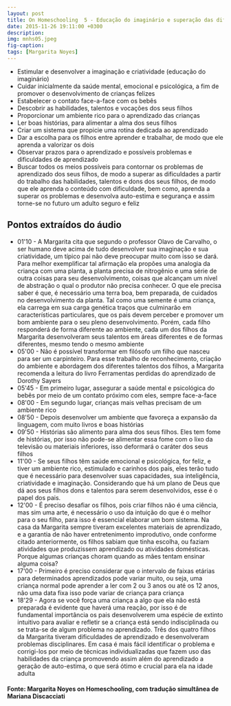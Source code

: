 ```yaml
---
layout: post
title: On Homeschooling  5 - Educação do imaginário e superação das dificuldades de aprendizado pelos talentos
date: 2015-11-26 19:11:00 +0300
description: 
img: mnhs05.jpeg
fig-caption: 
tags: [Margarita Noyes]
---
```


* Estimular e desenvolver a imaginação e criatividade (educação do imaginário)
* Cuidar inicialmente da saúde mental, emocional e psicológica, a fim de promover o desenvolvimento de crianças felizes
* Estabelecer o contato face-a-face com os bebês
* Descobrir as habilidades, talentos e vocações dos seus filhos
* Proporcionar um ambiente rico para o aprendizado das crianças
* Ler boas histórias, para alimentar a alma dos seus filhos
* Criar um sistema que propicie uma rotina dedicada ao aprendizado
* Dar a escolha para os filhos entre aprender e trabalhar, de modo que ele aprenda a valorizar os dois
* Observar prazos para o aprendizado e possíveis problemas e dificuldades de aprendizado
* Buscar todos os meios possíveis para contornar os problemas de aprendizado dos seus filhos, de modo a superar as dificuldades a partir do trabalho das habilidades, talentos e dons dos seus filhos, de modo que ele aprenda o conteúdo com dificuldade, bem como, aprenda a superar os problemas e desenvolva auto-estima e segurança e assim torne-se no futuro um adulto seguro e feliz

## Pontos extraídos do áudio

* 01'10 - A Margarita cita que segundo o professor Olavo de Carvalho, o ser humano deve acima de tudo desenvolver sua imaginação e sua criatividade, um típico pai não deve preocupar muito com isso se dará. Para melhor exemplificar tal afirmação ela propões uma analogia da criança com uma planta, a planta precisa de nitrogênio e uma série de outra coisas para seu desenvolvimento, coisas que alcançam um nível de abstração o qual o produtor não precisa conhecer. O que ele precisa saber é que, é necessário uma terra boa, bem preparada,  de cuidados no desenvolvimento da planta. Tal como uma semente é uma criança, ela carrega em sua carga genética traços que culminarão em características particulares, que os pais devem perceber e promover um bom ambiente para o seu pleno desenvolvimento. Porém, cada filho responderá de forma diferente ao ambiente, cada um dos filhos da Margarita desenvolveram seus talentos em áreas diferentes e de formas diferentes, mesmo tendo o mesmo ambiente
* 05'00 - Não é possível transformar em filósofo um filho que nasceu para ser um carpinteiro. Para esse trabalho de reconhecimento, criação do ambiente e abordagem dos diferentes talentos dos filhos, a Margarita recomenda a leitura do livro Ferramentas perdidas do aprendizado de Dorothy Sayers
* 05'45 - Em primeiro lugar, assegurar a saúde mental e psicológica do bebês por meio de um contato próximo com eles, sempre face-a-face
* 08'00 - Em segundo lugar, crianças mais velhas precisam de um ambiente rico
* 08'50 - Depois desenvolver um ambiente que favoreça a expansão da linguagem, com muito livros e boas histórias
* 09'50 - Histórias são alimento para alma dos seus filhos. Eles tem fome de histórias, por isso não pode-se alimentar essa fome com o lixo da televisão ou materiais inferiores, isso deformará o caráter dos seus filhos
* 11'00 - Se seus filhos têm saúde emocional e psicológica, for feliz, e tiver um ambiente rico, estimulado e carinhos dos pais, eles terão tudo que é necessário para desenvolver suas capacidades, sua inteligência, criatividade e imaginação. Considerando que há um plano de Deus que dá aos seus filhos dons e talentos para serem desenvolvidos, esse é o papel dos pais.
* 12'00 - É preciso desafiar os filhos, pois criar filhos não é uma ciência, mas sim uma arte, é necessário o uso da intuição do que é o melhor para o seu filho, para isso é essencial elaborar um bom sistema. Na casa da Margarita sempre tiveram excelentes materiais de aprendizado, e a garantia de não haver entretenimento improdutivo, onde conforme citado anteriormente, os filhos sabiam que tinha escolha, ou faziam atividades que produzissem aprendizado ou atividades domésticas. Porque algumas crianças choram quando as mães tentam ensinar alguma coisa?
* 17'00 - Primeiro é preciso considerar que o intervalo de faixas etárias para determinados aprendizados pode variar muito, ou seja, uma criança normal pode aprender a ler com 2 ou 3 anos ou até os 12 anos, não uma data fixa isso pode variar de criança para criança
* 18'29 - Agora se você força uma criança a algo que ela não está preparada é evidente que haverá uma reação, por isso é de fundamental importância os pais desenvolverem uma espécie de extinto intuitivo para avaliar e refletir se a criança está sendo indisciplinada ou se trata-se de algum problema no aprendizado. Três dos quatro filhos da Margarita tiveram dificuldades de aprendizado e desenvolveram problemas disciplinares. Em casa é mais fácil identificar o problema e corrigi-los por meio de técnicas individualizadas que fazem uso das habilidades da criança promovendo assim além do aprendizado a geração de auto-estima, o que será ótimo e crucial para ela na idade adulta

#### Fonte: Margarita Noyes on Homeschooling, com tradução simultânea de Mariana Discacciati